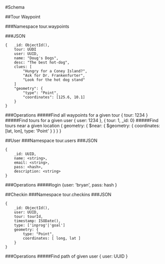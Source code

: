 #Schema

##Tour Waypoint

###Namespace
tour.waypoints

###JSON
```
{	_id: ObjectId(),
	tour: UUDI
	user: UUID,
    name: "Doug's Dogs",
    desc: "The best hot-dog",
    clues: [
        "Hungry for a Coney Island?",
        "Ask for Dr. Frankenfurter",
        "Look for the hot dog stand"
    ]
    "geometry": {
        "type": "Point",
        "coordinates": [125.6, 10.1]
    }
}
```
###Operations
#####Find all waypoints for a given tour
{ tour: 1234 }
#####Find tours for a given user
{ user: 1234 }, { tour: 1, _id: 0}
#####Find tours near a given location
{ geometry: { $near: { $geometry: { coordinates: [lat, lon], type: 'Point' } } } }

##User
###Namespace
tour.users
###JSON
```
{
    _id: UUID,
    name: <string>,
    email: <string>,
    pass: <hash>,
    description: <string>
}
```

###Operations
#####login 
{user: 'bryan', pass: hash }


##Checkin
###Namespace 
tour.checkins
###JSON
```
{
	_id: ObjectId(),
	user: UUID,
	tour: tourId,
	timestamp: ISODate(),
	type: ['inprog'|'goal']
	geometry: {
		type: "Point",
		coordinates: [ long, lat ]
	}
}
```
###Operations
#####Find path of given user 
{ user: UUID }
